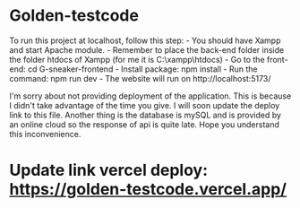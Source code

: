 # Golden-testcode
To run this project at localhost, follow this step:
    - You should have Xampp and start Apache module.
    - Remember to place the back-end folder inside the folder htdocs of Xampp (for me it is C:\xampp\htdocs)
    - Go to the front-end: cd G-sneaker-frontend
    - Install package: npm install
    - Run the command: npm run dev
    - The website will run on http://localhost:5173/

I'm sorry about not providing deployment of the application. This is because I didn't take advantage of the time you give. I will soon update the deploy link to this file. Another thing is the database is mySQL and is provided by an online cloud so the response of api is quite late. Hope you understand this inconvenience.

# Update link vercel deploy: https://golden-testcode.vercel.app/